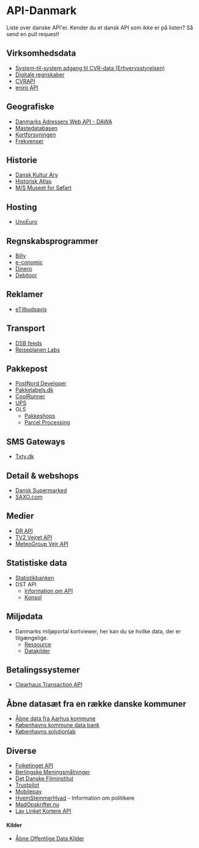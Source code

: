 # API-Danmark
Liste over danske API'er.
Kender du et dansk API som ikke er på listen? Så send en pull request! 

## Virksomhedsdata
- [System-til-system adgang til CVR-data (Erhvervsstyrelsen)](http://datahub.virk.dk/dataset/system-til-system-adgang-til-cvr-data)
- [Digitale regnskaber](http://datahub.virk.dk/dataset/system-til-system-adgang-til-regnskabsdata)
- [CVRAPI](http://cvrapi.dk)
- [eniro API](http://api.eniro.com)

## Geografiske
- [Danmarks Adressers Web API - DAWA](http://dawa.aws.dk/)
- [Mastedatabasen](http://mastedatabasen.dk/Viskort/ContentPages/DataFraDatabasen.aspx?callingapp=mastedb#webapi)
- [Kortforsyningen](http://www.kortforsyningen.dk/content/webtjenester)
- [Frekvenser](https://erhvervsstyrelsen.dk/offentligt-api)

## Historie
- [Dansk Kultur Arv](http://www.danskkulturarv.dk/api/)
- [Historisk Atlas](http://blog.historiskatlas.dk/api/)
- [M/S Museet for Søfart](http://mfs.dk/soeg-i-soefartshistorien/api)

## Hosting
- [UnoEuro](https://www.unoeuro.com/docs/api.php)

## Regnskabsprogrammer
- [Billy](https://dev.billysbilling.dk/)
- [e-conomic](https://www.e-conomic.dk/regnskabsprogram/moduler/api)
- [Dinero](https://api.dinero.dk/docs)
- [Debitoor](https://debitoor.dk/åben-api)

## Reklamer
- [eTilbudsavis](http://docs.api.etilbudsavis.dk)

## Transport
- [DSB feeds](http://www.dsb.dk/dsb-labs/feeds/)
- [Rejseplanen Labs](http://labs.rejseplanen.dk/)

## Pakkepost
- [PostNord Developer](https://developer.postnord.com)
- [Pakkelabels.dk](https://api.pakkelabels.dk)
- [CoolRunner](http://docs.coolrunner.dk)
- [UPS](http://www.ams1907.com/content/dk/da/resources/sri/apidefinition.html)
- GLS
	- [Pakkeshops](http://www.gls.dk/webservices_v2/wsPakkeshop.asmx?WSD)
	- [Parcel Processing](http://api.gls.dk/ws/)

## SMS Gateways
- [Txty.dk](http://api.txty.dk/4/)

## Detail & webshops
- [Dansk Supermarked](https://developer.dansksupermarked.dk/v1/api/reference/overview/)
- [SAXO.com](http://api.saxo.com/)

## Medier
- [DR API](http://www.dr.dk/mu-online/)
- [TV2 Vejret API](http://vejret-api.tv2.dk)
- [MeteoGroup Vejr API](http://www.meteogroup.com/da/dk/sektorer/medier/mobil/vejr-api.html)

## Statistiske data
- [Statistikbanken](http://www.dst.dk/da/Statistik/statistikbanken.aspx)
- DST API
	- [Information om API](http://www.dst.dk/da/Statistik/statistikbanken/api)
	- [Konsol](http://api.statbank.dk/console#subjects)

## Miljødata
- Danmarks miljøportal kortviewer, her kan du se hvilke data, der er tilgængelige.
	- [Ressource](http://arealinformation.miljoeportal.dk/distribution/)
	- [Datakilder](http://www.miljoeportal.dk/soegmiljoedata/soeg_areal/Sider/download%20data.aspx)

## Betalingssystemer
- [Clearhaus Transaction API](http://docs.gateway.clearhaus.com/)

## Åbne datasæt fra en række danske kommuner
- [Åbne data fra Aarhus kommune](http://www.odaa.dk/)
- [Københavns kommune data bank](http://data.kk.dk/)
- [Københavns solutionlab](http://cphsolutionslab.dk/)

## Diverse
- [Folketinget API](http://www.ft.dk/AabneData)
- [Berlingske Meningsmålninger](http://www.b.dk/upload/webred/bmsandbox/opinion_poll/2015/pollofpolls.xml)
- [Det Danske Filminstitut](http://www.dfi.dk/opendata.aspx)
- [Trustpilot](https://developers.trustpilot.com/)
- [Mobilepay](http://www.danskebank.dk/da-dk/mobilepay/Pages/Developer.aspx)
- [HvemStemmerHvad](http://www.hvemstemmerhvad.dk/api/api.php) - Information om politikere
- [MadOpskrifter.nu](http://start.madopskrifter.nu/MadopskrifternuAPI.aspx)
- [Lav Linket Kortere API](http://llk.dk/api)

#### Kilder
- [Åbne Offentlige Data Kilder](https://docs.google.com/document/d/1K6tA-vIhwffrZYqq9MJf4u6vm3QXQ1imLeVgehl2IU4/edit)
